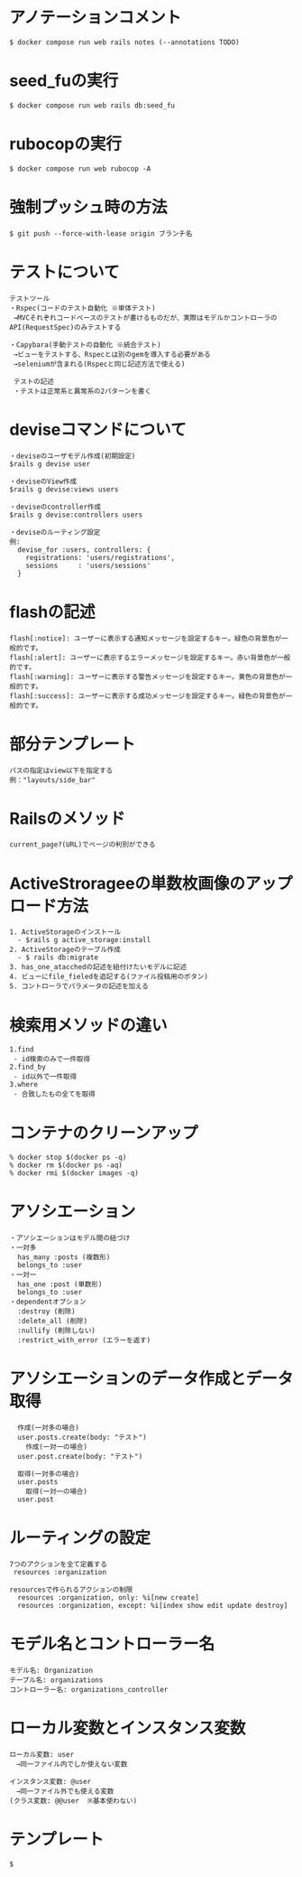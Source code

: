 # アノテーションコメント
```
$ docker compose run web rails notes (--annotations TODO)
```

# seed_fuの実行
```
$ docker compose run web rails db:seed_fu
```

# rubocopの実行
```
$ docker compose run web rubocop -A
```

# 強制プッシュ時の方法
```
$ git push --force-with-lease origin ブランチ名
```


# テストについて
```
テストツール
・Rspec(コードのテスト自動化 ※単体テスト)
 →MVCそれぞれコードベースのテストが書けるものだが、実際はモデルかコントローラのAPI(RequestSpec)のみテストする

・Capybara(手動テストの自動化 ※統合テスト)
 →ビューをテストする、Rspecとは別のgemを導入する必要がある
 →seleniumが含まれる(Rspecと同じ記述方法で使える)

 テストの記述
 ・テストは正常系と異常系の2パターンを書く
```


# deviseコマンドについて
```
・deviseのユーザモデル作成(初期設定)
$rails g devise user

・deviseのView作成
$rails g devise:views users

・deviseのcontroller作成
$rails g devise:controllers users

・deviseのルーティング設定
例:
  devise_for :users, controllers: {
    registrations: 'users/registrations',
    sessions     : 'users/sessions'
  }

```

# flashの記述
```
flash[:notice]: ユーザーに表示する通知メッセージを設定するキー。緑色の背景色が一般的です。
flash[:alert]: ユーザーに表示するエラーメッセージを設定するキー。赤い背景色が一般的です。
flash[:warning]: ユーザーに表示する警告メッセージを設定するキー。黄色の背景色が一般的です。
flash[:success]: ユーザーに表示する成功メッセージを設定するキー。緑色の背景色が一般的です。
```

# 部分テンプレート
```
パスの指定はview以下を指定する
例："layouts/side_bar"
```

# Railsのメソッド
```
current_page?(URL)でページの判別ができる
```

# ActiveStrorageeの単数枚画像のアップロード方法
```
1. ActiveStorageのインストール
  - $rails g active_storage:install
2. ActiveStorageのテーブル作成
  - $ rails db:migrate
3. has_one_atacchedの記述を紐付けたいモデルに記述
4. ビューにfile_fieledを追記する(ファイル投稿用のボタン)
5. コントローラでパラメータの記述を加える
```

# 検索用メソッドの違い
```
1.find
 - id検索のみで一件取得
2.find_by
 - id以外で一件取得
3.where
 - 合致したもの全てを取得
```

# コンテナのクリーンアップ
```
% docker stop $(docker ps -q)
% docker rm $(docker ps -aq)
% docker rmi $(docker images -q)
```

# アソシエーション
```
・アソシエーションはモデル間の紐づけ
・一対多
  has_many :posts (複数形)
  belongs_to :user
・一対一
  has_one :post (単数形)
  belongs_to :user
・dependentオプション
  :destroy (削除)
  :delete_all (削除)
  :nullify (削除しない)
  :restrict_with_error (エラーを返す)
```

# アソシエーションのデータ作成とデータ取得
```
  作成(一対多の場合)
  user.posts.create(body: "テスト")
    作成(一対一の場合)
  user.post.create(body: "テスト")

  取得(一対多の場合)
  user.posts
    取得(一対一の場合)
  user.post
```

# ルーティングの設定
```
7つのアクションを全て定義する
 resources :organization

resourcesで作られるアクションの制限
  resources :organization, only: %i[new create]
  resources :organization, except: %i[index show edit update destroy]
```

# モデル名とコントローラー名
```
モデル名: Organization
テーブル名: organizations
コントローラー名: organizations_controller
```

# ローカル変数とインスタンス変数
```
ローカル変数: user
　→同一ファイル内でしか使えない変数

インスタンス変数: @user
　→同一ファイル外でも使える変数
(クラス変数: @@user  ※基本使わない)
```

# テンプレート
```
$
```
